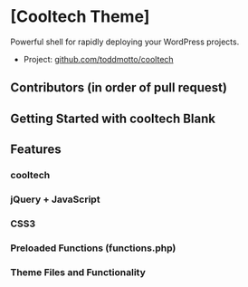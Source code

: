 # [Cooltech Theme]

Powerful shell for rapidly deploying your WordPress projects.

* Project: [github.com/toddmotto/cooltech](https://github.com/toddmotto/cooltech)


## Contributors (in order of pull request)


## Getting Started with cooltech Blank







## Features



### cooltech


### jQuery + JavaScript


### CSS3


### Preloaded Functions (functions.php)


### Theme Files and Functionality
